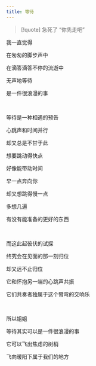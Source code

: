 ```yaml
---
title: 等待
---
```


> [!quote] 急死了
> “你先走吧”

我一直觉得

在匆匆的脚步声中

在滴答滴答不停的流逝中

无声地等待

是一件很浪漫的事

<br>

等待是一种相遇的预告

心跳声和时间并行

却又总是不甘于此

想要跳动得快点 

好像能带动时间

早一点奔向你

却又想跳得慢一点

多想几遍

有没有能准备的更好的东西

<br>

而这此起彼伏的试探

终究会在见面的那一刻归位

却又远不止归位

它和怀抱另一端的心跳声共振

它们共奏者独属于这个臂弯的交响乐

<br>

所以姐姐

等待其实可以是一件很浪漫的事

它可以飞出焦虑的树梢

飞向暖阳下属于我们的地方

